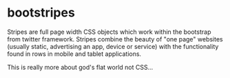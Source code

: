 bootstripes
===========

Stripes are full page width CSS objects which work within the bootstrap from twitter framework.  Stripes combine the beauty of "one page" websites (usually static, advertising an app, device or service) with the functionality found in rows in mobile and tablet applications.


This is really more about god's flat world not CSS...
